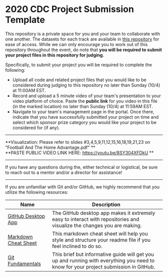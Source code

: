 # 2020 CDC Project Submission Template

This repository is a private space for you and your team to collaborate with one another. The datasets for each track are available in [this repository](https://github.com/Carolina-Data-Challenge/datasets) for ease of access. While we can only encourage you to work out of this repository throughout the event, do note that **you will be required to submit your project files in this repository for judging**.

Specifically, to submit your project you will be required to complete the following:
- Upload all code and related project files that you would like to be considered during judging to this repository no later than Sunday (10/4) at 11:00AM EST.
- Record and upload a 5 minute video of your team's presentation to your video platform of choice. Paste the **public link** for you video in this file (in the marked location) no later than Sunday (10/4) at 11:59AM EST.
- Navigate to your team's management page in the portal. Once there, indicate that you have successfully submitted your project on time and select which sponsor prize category you would like your project to be considered for (if any).

---

**Visualization: Please refer to slides #3,4,5,9,11,12,15,16,18,19,21,23 on "Football And The Home Advantage.pdf" **\
**PASTE PUBLIC VIDEO LINK HERE: https://youtu.be/8SY304XFDkU **

---

If you have any questions during the, either technical or logistical, be sure to reach out to a mentor and/or a director for assistance!

---

If you are unfamiliar with Git and/or GitHub, we highly recommend that you utilize the following resources:
 
 | Name | Description |
 |------|-------------|
 | [GitHub Desktop App](https://desktop.github.com/) | The GitHub desktop app makes it extremely easy to interact with repositories and visualize the changes you are making.
 | [Markdown Cheat Sheet](https://guides.github.com/pdfs/markdown-cheatsheet-online.pdf) | This markdown cheat sheet will help you style and structure your readme file if you feel inclined to do so.
 | [Git Fundamentals](https://rogerdudler.github.io/git-guide/) | This brief but informative guide will get you up and running with everything you need to know for your project submission in GitHub.
 
